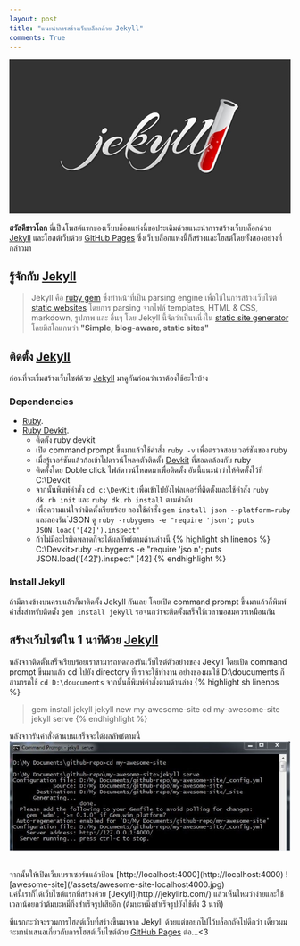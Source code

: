 ```yaml
---
layout: post
title: "แนะนำการสร้างเว็บบล็อกด้วย Jekyll"
comments: True
---
```


<a href="{{ page.url }}"><img src="/assets/jekylllogo.jpg" /></a>
<!--more-->
<strong>สวัสดีชาวโลก</strong> นี่เป็นโพสต์แรกของเว็บบล็อกแห่งนี้ขอประเดิมด้วยแนะนำการสร้างเว็บบล็อกด้วย [Jekyll](http://jekyllrb.com/) และโฮสต์เว็บด้วย [GitHub Pages](https://pages.github.com/) ซึ่งเว็บบล็อกแห่งนี้ก็สร้างและโฮสต์โดยทั้งสองอย่างที่กล่าวมา<br />

## รู้จักกับ [Jekyll](http://jekyllrb.com/)

> Jekyll คือ [ruby gem](https://rubygems.org/) ซึ่งทำหน้าที่เป็น parsing engine เพื่อใช้ในการสร้างเว็บไซต์ [static websites](https://en.wikipedia.org/wiki/Static_web_page) โดยการ parsing จากไฟล์ templates, HTML & CSS, markdown, รูปภาพ และ อื่นๆ โดย Jekyll นี้จัดว่าเป็นหนึ่งใน [static site generator](https://staticsitegenerators.net/) โดยมีสโลแกนว่า <strong>"Simple, blog-aware, static sites"</strong>

## ติดตั้ง [Jekyll](http://jekyllrb.com/)
ก่อนที่จะเริ่มสร้างเว็บไซต์ด้วย [Jekyll](http://jekyllrb.com/) มาดูกันก่อนว่าเราต้องใช้อะไรบ้าง

### Dependencies
- [Ruby](https://www.ruby-lang.org/en/).
- [Ruby Devkit](https://www.ruby-lang.org/en/).
  - ติดตั้ง ruby devkit
  - เปิด command prompt ขึ้นมาแล้วใช้คำสั่ง `ruby -v` เพื่อตรวจสอบเวอร์ชันของ ruby
  - เมื่อรู้เวอร์ชันแล้วก้อเข้าไปดาวน์โหลดตัวติดตั้ง [Devkit](http://rubyinstaller.org/downloads/) ที่สอดคล้องกับ ruby
  - ติดตั้งโดย Doble click ไฟล์ดาวน์โหลดมาเพื่อติดตั้ง อันนี้แนะนำว่าให้ติดตั้งไว้ที่ C:\Devkit
  - จากนั้นพิมพ์คำสั่ง `cd c:\DevKit` เพื่อเข้าไปยังโฟลเดอร์ที่ติดตั้งและใช้คำสั่ง `ruby dk.rb init` และ `ruby dk.rb install` ตามลำดับ
  - เพื่อความแน่ใจว่าติดตั้งเรียบร้อย ลองใช้คำสั่ง `gem install json --platform=ruby` และลองรัน ๋JSON ดู `ruby -rubygems -e "require 'json'; puts JSON.load('[42]').inspect"`
  - ถ้าไม่มีอะไรผิดพลาดก็จะได้ผลลัพธ์ตามด้านล่างนี้
    {% highlight sh linenos %}
    C:\Devkit>ruby -rubygems -e "require 'jso
    n'; puts JSON.load('[42]').inspect"
    [42]
    {% endhighlight %}
    
### Install Jekyll
ถ้ามีตามข้างบนครบแล้วก็มาติดตั้ง Jekyll กันเลย โดยเปิด command prompt ขึ้นมาแล้วก็พิมพ์คำสั่งสำหรับติดตั้ง `gem install jekyll` รอจนกว่าจะติดตั้งเสร็จใช้เวลาพอสมควรเหมือนกัน


## สร้างเว็บไซต์ใน 1 นาทีด้วย [Jekyll](http://jekyllrb.com/)
หลังจากติดตั้งเสร็จเรียบร้อยเราสามารถทดลองรันเว็บไซต์ตัวอย่างของ Jekyll โดยเปิด command prompt ขึ้นมาแล้ว cd ไปยัง directory ที่เราจะใช้ทำงาน อย่างของผมใช้ D:\doucuments ก็สามารถใช้ `cd D:\doucuments` จากนั้นก็พิมพ์คำสั่งตามด้านล่าง
{% highlight sh linenos %}
> gem install jekyll
> jekyll new my-awesome-site
> cd my-awesome-site
> jekyll serve
{% endhighlight %}

หลังจากรันคำสั่งด้านบนเสร็จจะได้ผลลัพธ์ตามนี้
![Jekyll-serve](/assets/cmd-jekyll-serve.jpg)

<br />
จากนั้นให้เปิดเว็บเบราเซอร์แแล้วป้อน [http://localhost:4000](http://localhost:4000)
![awesome-site](/assets/awesome-site-localhost4000.jpg)

<br />
แค่นี้เราก็ได้เว็บไซต์แรกที่สร้างด้วย [Jekyll](http://jekyllrb.com/) แล้วเห็นไหมว่าง่ายและใช้เวลาน้อยกว่าต้มบะหมี่กึ่งสำเร็จรูปเสียอีก (ต้มบะหมี่งสำเร็จรูปยังใช้ตั้ง 3 นาที)

ทีแรกกะว่าจะรวมการโฮสต์เว็บที่สร้างขึ้นมาจาก Jekyll ด้วยแต่ขอยกไปไว้บล็อกถัดไปดีกว่า เดี๋ยวผมจะมานำเสนอเกี่ยวกับการโฮสต์เว็บไซต์ด้วย [GitHub Pages](https://pages.github.com/) ต่อ...<3
